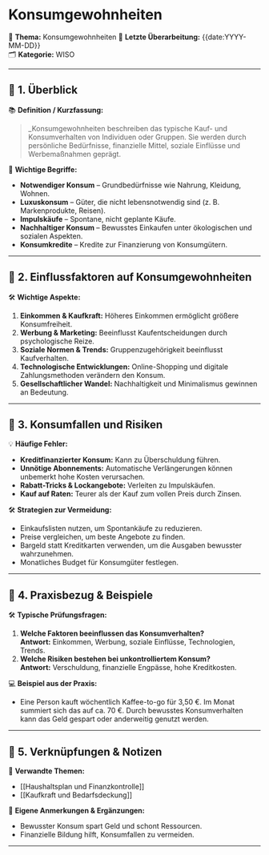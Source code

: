 # Konsumgewohnheiten
📌 **Thema:** Konsumgewohnheiten
📅 **Letzte Überarbeitung:** {{date:YYYY-MM-DD}}  
🗂 **Kategorie:** WISO  

---
## 🔹 1. Überblick

📚 **Definition / Kurzfassung:**

> _Konsumgewohnheiten beschreiben das typische Kauf- und Konsumverhalten von Individuen oder Gruppen. Sie werden durch persönliche Bedürfnisse, finanzielle Mittel, soziale Einflüsse und Werbemaßnahmen geprägt.

🔑 **Wichtige Begriffe:**

- **Notwendiger Konsum** – Grundbedürfnisse wie Nahrung, Kleidung, Wohnen.
- **Luxuskonsum** – Güter, die nicht lebensnotwendig sind (z. B. Markenprodukte, Reisen).
- **Impulskäufe** – Spontane, nicht geplante Käufe.
- **Nachhaltiger Konsum** – Bewusstes Einkaufen unter ökologischen und sozialen Aspekten.
- **Konsumkredite** – Kredite zur Finanzierung von Konsumgütern.

---

## 🔹 2. Einflussfaktoren auf Konsumgewohnheiten

🛠 **Wichtige Aspekte:**

1. **Einkommen & Kaufkraft:** Höheres Einkommen ermöglicht größere Konsumfreiheit.
2. **Werbung & Marketing:** Beeinflusst Kaufentscheidungen durch psychologische Reize.
3. **Soziale Normen & Trends:** Gruppenzugehörigkeit beeinflusst Kaufverhalten.
4. **Technologische Entwicklungen:** Online-Shopping und digitale Zahlungsmethoden verändern den Konsum.
5. **Gesellschaftlicher Wandel:** Nachhaltigkeit und Minimalismus gewinnen an Bedeutung.

---

## 🔹 3. Konsumfallen und Risiken

💡 **Häufige Fehler:**

- **Kreditfinanzierter Konsum:** Kann zu Überschuldung führen.
- **Unnötige Abonnements:** Automatische Verlängerungen können unbemerkt hohe Kosten verursachen.
- **Rabatt-Tricks & Lockangebote:** Verleiten zu Impulskäufen.
- **Kauf auf Raten:** Teurer als der Kauf zum vollen Preis durch Zinsen.

🛠 **Strategien zur Vermeidung:**

- Einkaufslisten nutzen, um Spontankäufe zu reduzieren.
- Preise vergleichen, um beste Angebote zu finden.
- Bargeld statt Kreditkarten verwenden, um die Ausgaben bewusster wahrzunehmen.
- Monatliches Budget für Konsumgüter festlegen.

---

## 🔹 4. Praxisbezug & Beispiele

🛠 **Typische Prüfungsfragen:**

1. **Welche Faktoren beeinflussen das Konsumverhalten?**  
    **Antwort:** Einkommen, Werbung, soziale Einflüsse, Technologien, Trends.
2. **Welche Risiken bestehen bei unkontrolliertem Konsum?**  
    **Antwort:** Verschuldung, finanzielle Engpässe, hohe Kreditkosten.

💻 **Beispiel aus der Praxis:**

- Eine Person kauft wöchentlich Kaffee-to-go für 3,50 €. Im Monat summiert sich das auf ca. 70 €. Durch bewusstes Konsumverhalten kann das Geld gespart oder anderweitig genutzt werden.

---

## 🔹 5. Verknüpfungen & Notizen

🔗 **Verwandte Themen:**

- [[Haushaltsplan und Finanzkontrolle]]
- [[Kaufkraft und Bedarfsdeckung]]

📝 **Eigene Anmerkungen & Ergänzungen:**

- Bewusster Konsum spart Geld und schont Ressourcen.
- Finanzielle Bildung hilft, Konsumfallen zu vermeiden.

---